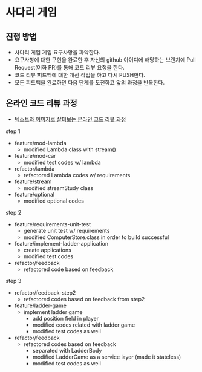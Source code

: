 # 사다리 게임
## 진행 방법
* 사다리 게임 게임 요구사항을 파악한다.
* 요구사항에 대한 구현을 완료한 후 자신의 github 아이디에 해당하는 브랜치에 Pull Request(이하 PR)를 통해 코드 리뷰 요청을 한다.
* 코드 리뷰 피드백에 대한 개선 작업을 하고 다시 PUSH한다.
* 모든 피드백을 완료하면 다음 단계를 도전하고 앞의 과정을 반복한다.

## 온라인 코드 리뷰 과정
* [텍스트와 이미지로 살펴보는 온라인 코드 리뷰 과정](https://github.com/nextstep-step/nextstep-docs/tree/master/codereview)

step 1
* feature/mod-lambda
  * modified Lambda class with stream()
* feature/mod-car
  * modified test codes w/ lambda
* refactor/lambda
  * refactored Lambda codes w/ requirements
* feature/stream
  * modified streamStudy class
* feature/optional
  * modified optional codes

step 2
* feature/requirements-unit-test
  * generate unit test w/ requirements
  * modified ComputerStore.class in order to build successful
* feature/implement-ladder-application
  * create applications
  * modified test codes
* refactor/feedback
  * refactored code based on feedback

step 3
* refactor/feedback-step2
  * refactored codes based on feedback from step2
* feature/ladder-game
  * implement ladder game
    * add position field in player
    * modified codes related with ladder game
    * modified test codes as well
* refactor/feedback
  * refactored codes based on feedback
    * separated with LadderBody
    * modified LadderGame as a service layer (made it stateless)
    * modified test codes as well